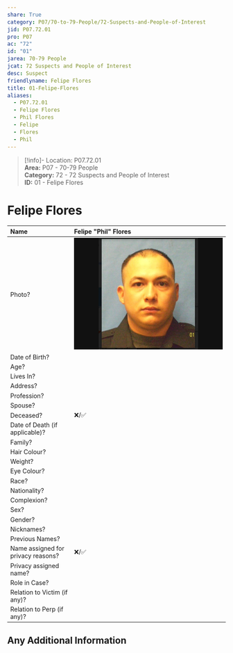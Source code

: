 ```yaml
---  
share: True  
category: P07/70-to-79-People/72-Suspects-and-People-of-Interest  
jid: P07.72.01  
pro: P07  
ac: "72"  
id: "01"  
jarea: 70-79 People  
jcat: 72 Suspects and People of Interest  
desc: Suspect  
friendlyname: Felipe Flores  
title: 01-Felipe-Flores  
aliases:  
  - P07.72.01  
  - Felipe Flores  
  - Phil Flores  
  - Felipe  
  - Flores  
  - Phil  
---  
```

>[!info]- Location: P07.72.01  
>**Area:** P07 - 70-79 People  
>**Category:** 72 - 72 Suspects and People of Interest  
>**ID:** 01 - Felipe Flores  
  
# Felipe Flores  
  
| Name                               | Felipe "Phil" Flores           |  
|:---------------------------------- |:---------- |  
| Photo?                             | ![02-phil-flores\|200](../../../assets/attachments/02-phil-flores.jpg)|  
| Date of Birth?                     |            |  
| Age?                               |            |  
| Lives In?                          |            |  
| Address?                           |            |  
| Profession?                        |            |  
| Spouse?                            |            |  
| Deceased?                          | ❌/✅      |  
| Date of Death (if applicable)?     |            |  
| Family?                            |            |  
| Hair Colour?                       |            |  
| Weight?                            |            |  
| Eye Colour?                        |            |  
| Race?                              |            |  
| Nationality?                       |            |  
| Complexion?                        |            |  
| Sex?                               |            |  
| Gender?                                   |            |  
| Nicknames?                         |            |  
| Previous Names?                    |            |  
| Name assigned for privacy reasons? | ❌/✅      |  
| Privacy assigned name?             |            |  
| Role in Case?                      |            |  
| Relation to Victim (if any)?       |            |  
| Relation to Perp (if any)?         |            |  
  
## Any Additional Information